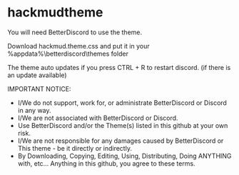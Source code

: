 # hackmudtheme
You will need BetterDiscord to use the theme.

Download hackmud.theme.css and put it in your %appdata%\betterdiscord\themes folder

The theme auto updates if you press CTRL + R to restart discord. (if there is an update available)

IMPORTANT NOTICE:
- I/We do not support, work for, or administrate BetterDiscord or Discord in any way.
- I/We are not associated with BetterDiscord or Discord.
- Use BetterDiscord and/or the Theme(s) listed in this github at your own risk.
- I/We are not responsible for any damages caused by BetterDiscord or This theme - be it directly or indirectly.
- By Downloading, Copying, Editing, Using, Distributing, Doing ANYTHING with, etc... Anything in this github, you agree to these terms.

